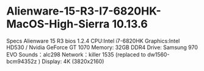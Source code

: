 # Alienware-15-R3-I7-6820HK-MacOS-High-Sierra 10.13.6 

Specs
Alienware 15 R3
bios 1.2.4
CPU:Intel  i7-6820HK
Graphics:Intel HD530 /  Nvidia GeForce GT 1070
Memory: 32GB DDR4
Drive: Samsung 970 EVO
Sounds：alc298
Network：killer 1535 (replaced to dw1560-bcm94352z )
Display: 4K (3820x2160)
